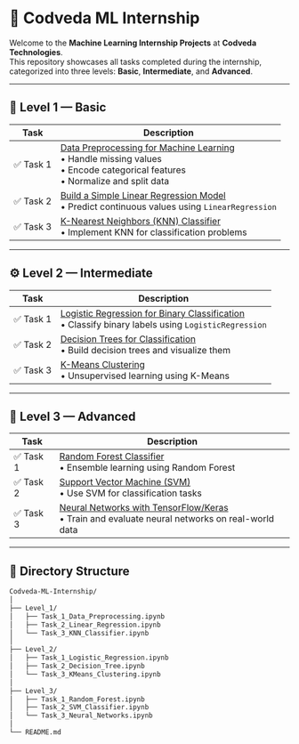 # 🤖 Codveda ML Internship

Welcome to the **Machine Learning Internship Projects** at **Codveda Technologies**.  
This repository showcases all tasks completed during the internship, categorized into three levels: **Basic**, **Intermediate**, and **Advanced**.

---

## 🔰 Level 1 — Basic

| Task | Description |
|------|-------------|
| ✅ Task 1 | [Data Preprocessing for Machine Learning](./Level_1(Basic)/Task_1_Data_Preprocessing.ipynb) <br>• Handle missing values <br>• Encode categorical features <br>• Normalize and split data |
| ✅ Task 2 | [Build a Simple Linear Regression Model](./Level_1/Task_2_Linear_Regression.ipynb) <br>• Predict continuous values using `LinearRegression` |
| ✅ Task 3 | [K-Nearest Neighbors (KNN) Classifier](./Level_1/Task_3_KNN_Classifier.ipynb) <br>• Implement KNN for classification problems |

---

## ⚙️ Level 2 — Intermediate

| Task | Description |
|------|-------------|
| ✅ Task 1 | [Logistic Regression for Binary Classification](./Level_2/Task_1_Logistic_Regression.ipynb) <br>• Classify binary labels using `LogisticRegression` |
| ✅ Task 2 | [Decision Trees for Classification](./Level_2/Task_2_Decision_Tree.ipynb) <br>• Build decision trees and visualize them |
| ✅ Task 3 | [K-Means Clustering](./Level_2/Task_3_KMeans_Clustering.ipynb) <br>• Unsupervised learning using K-Means |

---

## 🚀 Level 3 — Advanced

| Task | Description |
|------|-------------|
| ✅ Task 1 | [Random Forest Classifier](./Level_3/Task_1_Random_Forest.ipynb) <br>• Ensemble learning using Random Forest |
| ✅ Task 2 | [Support Vector Machine (SVM)](./Level_3/Task_2_SVM_Classifier.ipynb) <br>• Use SVM for classification tasks |
| ✅ Task 3 | [Neural Networks with TensorFlow/Keras](./Level_3/Task_3_Neural_Networks.ipynb) <br>• Train and evaluate neural networks on real-world data |

---

## 📂 Directory Structure

```bash
Codveda-ML-Internship/
│
├── Level_1/
│   ├── Task_1_Data_Preprocessing.ipynb
│   ├── Task_2_Linear_Regression.ipynb
│   └── Task_3_KNN_Classifier.ipynb
│
├── Level_2/
│   ├── Task_1_Logistic_Regression.ipynb
│   ├── Task_2_Decision_Tree.ipynb
│   └── Task_3_KMeans_Clustering.ipynb
│
├── Level_3/
│   ├── Task_1_Random_Forest.ipynb
│   ├── Task_2_SVM_Classifier.ipynb
│   └── Task_3_Neural_Networks.ipynb
│
└── README.md
